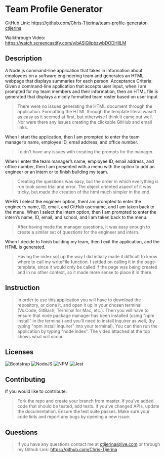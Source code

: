 # Team Profile Generator
GitHub Link: https://github.com/Chris-Tijerina/team-profile-generator-ctijerina

Walkthrough Video: https://watch.screencastify.com/v/bASlQlipbzwbDODHIlLM 

## Description
A Node.js command-line application that takes in information about employees on a software engineering team and generates an HTML webpage that displays summaries for each person.
Acceptance Criteria: 
Given a command-line application that accepts user input, when I am prompted for my team members and their information, then an HTML file is generated that displays a nicely formatted team roster based on user input.

> There were no issues generating the HTML document through the application. Formatting the HTML through the template literal wasn't as easy as it seemed at first, but otherwise I think it came out well. Nor were there any issues creating the clickable GitHub and email links. 

When I start the application, then I am prompted to enter the team manager’s name, employee ID, email address, and office number. 

> I didn't have any issues with creating the prompts for the manager. 

When I enter the team manager’s name, employee ID, email address, and office number, then I am presented with a menu with the option to add an engineer or an intern or to finish building my team. 

> Creating the questions was easy, but the order in which everything is run took some trial and error. The object oriented aspect of it was tricky, but made the creation of the html much simpler in the end. 

WHEN I select the engineer option, thenI am prompted to enter the engineer’s name, ID, email, and GitHub username, and I am taken back to the menu. When I select the intern option, then I am prompted to enter the intern’s name, ID, email, and school, and I am taken back to the menu. 

> After having made the manager questions, it was easy enough to create a similar set of questions for the engineer and intern.

When I decide to finish building my team, then I exit the application, and the HTML is generated. 

> Having the index set up the way I did intially made it difficult to know where to call my writeFile function. I settled on calling it in the page-template, since it would only be called if the page was being created and in no other context, so it made more sense to place it in there. 

## Instruction 

> In order to use this application you will have to download the repository, or clone it, and open it up in your chosen terminal (Vs.Code, GitBash, Terminal for Mac, etc.). Then you will have to ensure that node package manager has been installed (using "npm install" in the terminal) and you'll need to install Inquirer as well, (by typing "npm install inquirer" into your terminal). You can then run the application by typing "node index". The video attached at the top shows what will occur.

## Licenses
![Bootstrap](https://img.shields.io/badge/bootstrap-%23563D7C.svg?style=for-the-badge&logo=bootstrap&logoColor=white)
![NodeJS](https://img.shields.io/badge/node.js-6DA55F?style=for-the-badge&logo=node.js&logoColor=white)
![NPM](https://img.shields.io/badge/NPM-%23000000.svg?style=for-the-badge&logo=npm&logoColor=white)
![Jest](https://img.shields.io/badge/-jest-%23C21325?style=for-the-badge&logo=jest&logoColor=white)

## Contributing
If you would like to contribute: 

> Fork the repo and create your branch from master. If you've added code that should be tested, add tests. If you've changed APIs, update the documentation. Ensure the test suite passes. Make sure your code lints and report any bugs by opening a new issue. 

## Questions

> If you have any questions contact me at ctijerina@live.com or through my Github Link: https://github.com/Chris-Tijerina